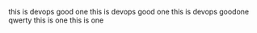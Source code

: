 this is devops good one
this is devops good one
this is devops goodone
qwerty
this is one
this is one
